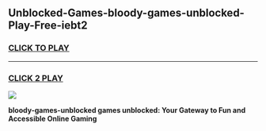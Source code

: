 
## Unblocked-Games-bloody-games-unblocked-Play-Free-iebt2
<h3>
<a href="https://premium76.site?title=bloody-games-unblocked&ref=10A">CLICK TO PLAY</a></h3>
<hr>

<h3>
<a href="https://premium76.site?title=bloody-games-unblocked&ref=10A">CLICK 2 PLAY</a>
  
</h3>

<a href="https://premium76.site?title=bloody-games-unblocked&ref=10A"><img src="https://clearcache.store/games.png"></a>


**bloody-games-unblocked games unblocked: Your Gateway to Fun and Accessible Online Gaming**
